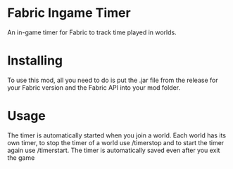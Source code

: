 # Fabric Ingame Timer
An in-game timer for Fabric to track time played in worlds.

# Installing
To use this mod, all you need to do is put the .jar file from the release for your Fabric version and the Fabric API into your mod folder.

# Usage
The timer is automatically started when you join a world. Each world has its own timer, to stop the timer of a world use /timerstop and to start the timer again use /timerstart. The timer is automatically saved even after you exit the game
